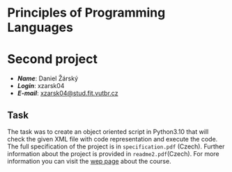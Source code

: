 
# Principles of Programming Languages 
# Second project 
* ***Name***: Daniel Žárský
* ***Login***: xzarsk04
* ***E-mail***: xzarsk04@stud.fit.vutbr.cz
 
## Task

The task was to create an object oriented script in Python3.10 that will check the given XML file with code representation and execute the code. The full specification of the project is in `specification.pdf` (Czech). Further information about the project is provided in `readme2.pdf`(Czech). For more information  you can visit the [wep page](https://www.fit.vut.cz/study/course/IPP/.en) about the course.



